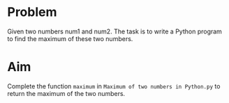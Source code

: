 # Problem

Given two numbers num1 and num2. The task is to write a Python program to find the maximum of these two numbers.

# Aim

Complete the function `maximum` in `Maximum of two numbers in Python.py` to return the maximum of the two numbers.